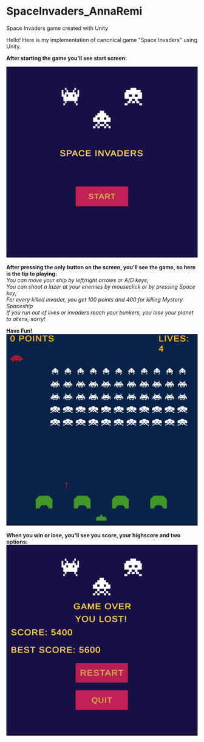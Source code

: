 # SpaceInvaders_AnnaRemi
Space Invaders game created with Unity 

Hello! 
Here is my implementation of canonical game "Space Invaders" using Unity. 

**After starting the game you'll see start screen:**

![alt text](https://github.com/AnnaRemi/SpaceInvaders_AnnaRemi/blob/main/StartScreen.png)

**After pressing the only button on the screen, you'll see the game, so here is the tip to playing:** <br />
*You can move your ship by left/right arrows or A/D keys;* <br />
*You can shoot a lazer at your enemies by mouseclick or by pressing Space key;* <br />
*For every killed invader, you get 100 points and 400 for killing Mystery Spaceship* <br />
*If you run out of lives or invaders reach your bunkers, you lose your planet to aliens, sorry!* <br />

**Have Fun!** 
![alt text](https://github.com/AnnaRemi/SpaceInvaders_AnnaRemi/blob/main/GameScreen.png)

**When you win or lose, you'll see you score, your highscore and two options:**
![alt text](https://github.com/AnnaRemi/SpaceInvaders_AnnaRemi/blob/main/EndScreen.png)
